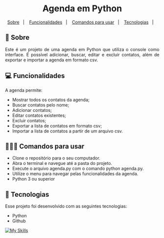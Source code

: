 <h1 align="center"> Agenda em Python</h1>

<p align="center">
  <a href="#-sobre">Sobre</a>&nbsp;&nbsp;&nbsp;|&nbsp;&nbsp;&nbsp;
  <a href="#-Funcionalidades">Funcionalidades</a>&nbsp;&nbsp;&nbsp;|&nbsp;&nbsp;&nbsp;
  <a href="#-Comandos para usar">Comandos para usar</a>&nbsp;&nbsp;&nbsp;|&nbsp;&nbsp;&nbsp;
  <a href="#-tecnologias">Tecnologias</a>&nbsp;&nbsp;&nbsp;|&nbsp;&nbsp;&nbsp;
 
</p>


## 📌 Sobre

<p align="justify">
Este é um projeto de uma agenda em Python que utiliza o console como interface. É possível adicionar, buscar, editar e excluir contatos, além de exportar e importar a agenda em formato csv.
<p align="justify">

## 💻 Funcionalidades
 
A agenda permite:

* Mostrar todos os contatos da agenda;
* Buscar contatos pelo nome;
* Adicionar contatos;
* Editar contatos existentes;
* Excluir contatos;
* Exportar a lista de contatos em formato csv; 
* Importar a lista de contatos a partir de um arquivo csv.

## 👩🏻‍💻 Comandos para usar
* Clone o repositório para o seu computador.
* Abra o terminal e navegue até a pasta do projeto.
* Execute o arquivo agenda.py com o comando python agenda.py.
* Utilize o menu para navegar pelas funcionalidades da agenda.
* Python 3 ou superior 


## 🚀 Tecnologias

Esse projeto foi desenvolvido com as seguintes tecnologias:

- Python
- Github

[![My Skills](https://skillicons.dev/icons?i=py,github)](https://skillicons.dev)

